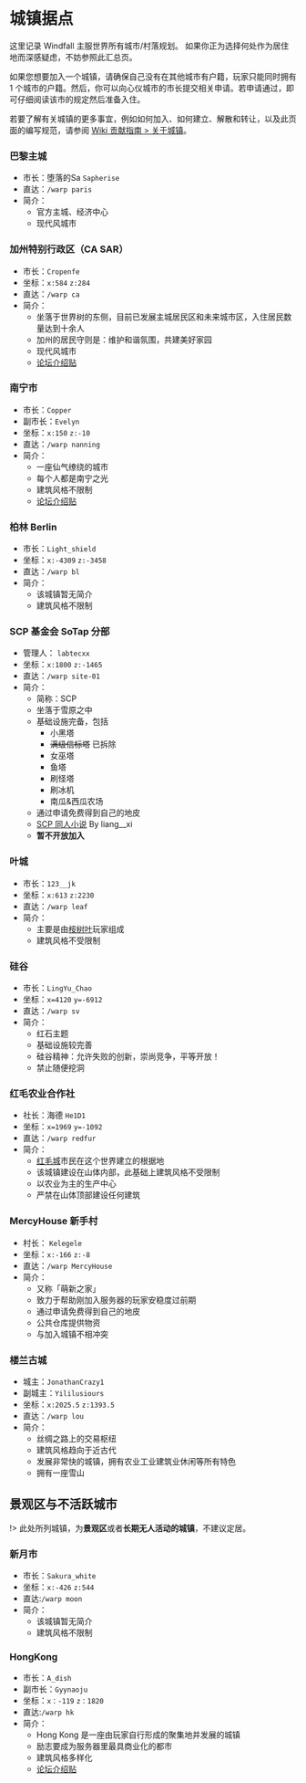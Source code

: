 # 城镇据点

这里记录 Windfall 主服世界所有城市/村落规划。 如果你正为选择何处作为居住地而深感疑虑，不妨参照此汇总页。

如果您想要加入一个城镇，请确保自己没有在其他城市有户籍，玩家只能同时拥有 1 个城市的户籍。然后，你可以向心仪城市的市长提交相关申请。若申请通过，即可仔细阅读该市的规定然后准备入住。

若要了解有关城镇的更多事宜，例如如何加入、如何建立、解散和转让，以及此页面的编写规范，请参阅 [Wiki 贡献指南 > 关于城镇](https://book.sotap.org/#/wiki/about-realms)。

### 巴黎主城

- 市长：堕落的Sa `Sapherise`
- 直达：`/warp paris`
- 简介：
    - 官方主城、经济中心
    - 现代风城市

### 加州特别行政区（CA SAR）

- 市长：`Cropenfe`
- 坐标：`x:584` `z:284`
- 直达：`/warp ca`
- 简介：
    - 坐落于世界树的东侧，目前已发展主城居民区和未来城市区，入住居民数量达到十余人
    - 加州的居民守则是：维护和谐氛围，共建美好家园
    - 现代风城市
    - [论坛介绍贴](https://g.sotap.org/d/42)

### 南宁市

- 市长：`Copper`
- 副市长：`Evelyn`
- 坐标：`x:150` `z:-10`
- 直达：`/warp nanning`
- 简介：
    - 一座仙气缭绕的城市
    - 每个人都是南宁之光
    - 建筑风格不限制
    - [论坛介绍贴](https://g.sotap.org/d/47)

### 柏林 Berlin

- 市长：`Light_shield`
- 坐标：`x:-4309` `z:-3458`
- 直达：`/warp bl`
- 简介：
    - 该城镇暂无简介
    - 建筑风格不限制

### SCP 基金会 SoTap 分部

- 管理人： `labtecxx`
- 坐标：`x:1800` `z:-1465`
- 直达：`/warp site-01`
- 简介：
    - 简称：SCP
    - 坐落于雪原之中
    - 基础设施完备，包括
        - 小黑塔
        - ~~满级信标塔~~ 已拆除
        - 女巫塔
        - 鱼塔
        - 刷怪塔
        - 刷冰机
        - 南瓜&西瓜农场
    - 通过申请免费得到自己的地皮
    - [SCP 同人小说](https://github.com/sotapmc/SCP-Project/tree/master/SCP) By liang__xi
    - **暂不开放加入**

### 叶城

- 市长：`123__jk`
- 坐标：`x:613` `z:2230`
- 直达：`/warp leaf`
- 简介：
    - 主要是由[桉树叶](//www.eumc.cc)玩家组成
    - 建筑风格不受限制

### 硅谷

- 市长：`LingYu_Chao`
- 坐标：`x=4120` `y=-6912`
- 直达：`/warp sv`
- 简介：
    - 红石主题
    - 基础设施较完善
    - 硅谷精神：允许失败的创新，崇尚竞争，平等开放！
    - 禁止随便挖洞

### 红毛农业合作社

- 社长：海德 `He1D1`
- 坐标：`x=1969` `y=-1092`
- 直达：`/warp redfur`
- 简介：
    - [红毛城](https:////www.redfurcity.com)市民在这个世界建立的根据地
    - 该城镇建设在山体内部，此基础上建筑风格不受限制
    - 以农业为主的生产中心
    - 严禁在山体顶部建设任何建筑
  
### MercyHouse 新手村

- 村长： `Kelegele`
- 坐标：`x:-166` `z:-8`
- 直达：`/warp MercyHouse`
- 简介：
    - 又称「萌新之家」
    - 致力于帮助刚加入服务器的玩家安稳度过前期
    - 通过申请免费得到自己的地皮
    - 公共仓库提供物资
    - 与加入城镇不相冲突
    
### 楼兰古城

- 城主：`JonathanCrazy1`
- 副城主：`Yililusiours`
- 坐标：`x:2025.5` `z:1393.5`
- 直达：`/warp lou`
- 简介：
    - 丝绸之路上的交易枢纽
    - 建筑风格趋向于近古代
    - 发展非常快的城镇，拥有农业工业建筑业休闲等所有特色
    - 拥有一座雪山



## 景观区与不活跃城市

!> 此处所列城镇，为**景观区**或者**长期无人活动的城镇**，不建议定居。

### 新月市

- 市长：`Sakura_white`
- 坐标：`x:-426` `z:544`
- 直达:`/warp moon`
- 简介：
    - 该城镇暂无简介
    - 建筑风格不限制
    
### HongKong

- 市长：`A_dish`
- 副市长：`Gyynaoju`
- 坐标：`x：-119` `z：1820` 
- 直达:`/warp hk`
- 简介：
    - Hong Kong 是一座由玩家自行形成的聚集地并发展的城镇
    - 励志要成为服务器里最具商业化的都市
    - 建筑风格多样化
    - [论坛介绍贴](https://g.sotap.org/d/49-welcome-to-hongkong)
